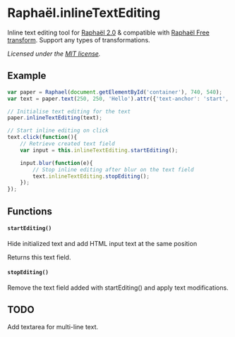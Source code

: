 Raphaël.inlineTextEditing
====================

Inline text editing tool for [Raphaël 2.0](http://raphaeljs.com/) & compatible with [Raphaël Free transform](https://github.com/ElbertF/Raphael.FreeTransform).
Support any types of transformations.

 *Licensed under the [MIT license](http://www.opensource.org/licenses/mit-license.php).*

Example
-------

```javascript
var paper = Raphael(document.getElementById('container'), 740, 540);
var text = paper.text(250, 250, 'Hello').attr({'text-anchor': 'start', 'font-size': '25px'}).transform(['T', 242, -174, 'R', 36.9973, 'S', 2.0631, 1]);

// Initialise text editing for the text
paper.inlineTextEditing(text);

// Start inline editing on click
text.click(function(){
	// Retrieve created text field
	var input = this.inlineTextEditing.startEditing();

	input.blur(function(e){
		// Stop inline editing after blur on the text field
		text.inlineTextEditing.stopEditing();
	});
});
```

Functions
---------
#### `startEditing()`
Hide initialized text and add HTML input text at the same position

Returns this text field.

#### `stopEditing()`
Remove the text field added with startEditing() and apply text modifications.


TODO
----
Add textarea for multi-line text.